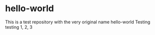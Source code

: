 # hello-world
This is a test repository with the very original name hello-world
Testing testing 1, 2, 3
